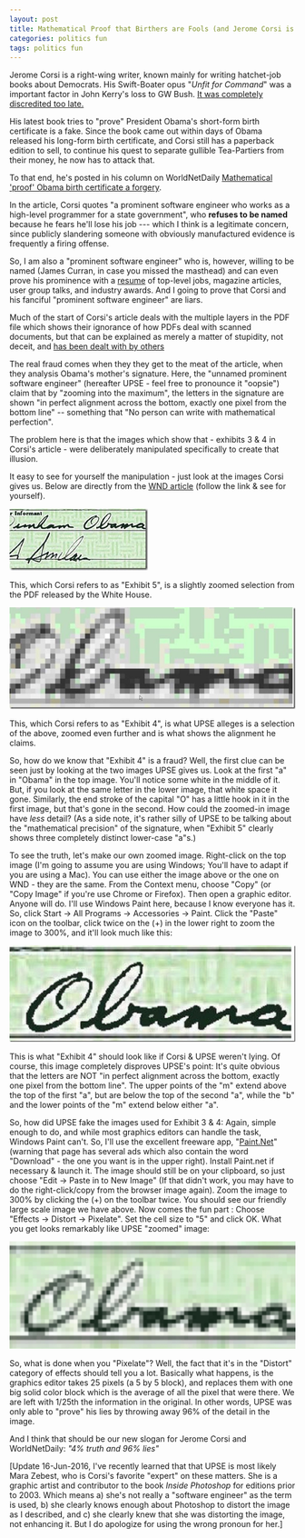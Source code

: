 ```yaml
---
layout: post
title: Mathematical Proof that Birthers are Fools (and Jerome Corsi is a Con-artist)
categories: politics fun
tags: politics fun
---
```


Jerome Corsi is a right-wing writer, known mainly for writing hatchet-job books about Democrats.  His Swift-Boater opus "*Unfit for Command*" was a important factor in John Kerry's loss to GW Bush.  [It was completely discredited too late.](http://en.wikipedia.org/wiki/Unfit_for_Command)
 
His latest book tries to "prove" President Obama's short-form birth certificate is a fake.  Since the book came out within days of Obama released his long-form birth certificate, and Corsi still has a paperback edition to sell, to continue his quest to separate gullible Tea-Partiers from their money, he now has to attack that.
  
To that end, he's posted in his column on WorldNetDaily  [Mathematical 'proof' Obama birth certificate a forgery](http://www.wnd.com/index.php?fa=PAGE.view&pageId=319221).
  
In the article, Corsi quotes "a prominent software engineer who works as a high-level programmer for a state government", who __refuses to be named__  because he fears he'll lose his job --- which I think is a legitimate concern, since publicly slandering someone with obviously manufactured evidence is frequently a firing offense.  
  
So, I am also a "prominent software engineer" who is, however, willing to be named (James Curran, in case you missed the masthead) and can even prove his prominence with a [resume](http://www.noveltheory.com/resume) of top-level jobs, magazine articles, user group talks, and industry awards. And I going to prove that Corsi and his fanciful "prominent software engineer" are liars.

Much of the start of Corsi's article deals with the multiple layers in the PDF file which shows their ignorance of how PDFs deal with scanned documents, but that can be explained as merely a matter of stupidity, not deceit, and [has been dealt with by others](http://www.youtube.com/nyatnagarl#p/a/u/1/ZHZQ_SrEiOc)

The real fraud comes when they they get to the meat of the article, when they analysis Obama's mother's signature.  Here, the "unnamed prominent software engineer" (hereafter UPSE - feel free to pronounce it "oopsie") claim that by "zooming into the maximum", the letters in the signature are shown "in perfect alignment across the bottom, exactly one pixel from the bottom line"  -- something that "No person can write with mathematical perfection".

The problem here is that the images which show that - exhibits 3 & 4 in Corsi's article - were deliberately manipulated specifically to create that illusion.

It easy to see for yourself the manipulation - just look at the images Corsi gives us.  Below are directly from the [WND article](http://www.wnd.com/index.php?fa=PAGE.view&amp;pageId=319221) (follow the link &amp; see for yourself).

[![110706dunhamsignature](/images/110706dunhamsignature_thumb_5AE18CB2.jpg)](/images/110706dunhamsignature_3CE37EBE.jpg)

This, which Corsi refers to as "Exhibit 5", is a slightly zoomed selection from the PDF released by the White House.
  
[ ![110705birthcertificatesignature3_0C6CFA48.jpg](/images/110705birthcertificatesignature3_thumb_32CEDD93.jpg)](/images/110705birthcertificatesignature3_0C6CFA48.jpg)

This, which Corsi refers to as "Exhibit 4", is what UPSE alleges is a selection of the above, zoomed even further and is what shows the alignment he claims.
  
So, how do we know that "Exhibit 4" is a fraud? Well, the first clue can be seen just by looking at the two images UPSE gives us.  Look at the first "a" in "Obama" in the top image.  You'll notice some white in the middle of it.  But, if you look at the same letter in the lower image, that white space it gone.  Similarly, the end stroke of the capital "O" has a little hook in it in the first image, but that's gone in the second. How could the zoomed-in image have *less* detail?  (As a side note, it's rather silly of UPSE to be talking about the "mathematical precision" of the signature, when "Exhibit 5" clearly shows three completely distinct lower-case "a"s.)

To see the truth, let's make our own zoomed image. Right-click on the top image (I'm going to assume you are using Windows; You'll have to adapt if you are using a Mac).  You can use either the image above or the one on WND - they are the same.  From the Context menu, choose "Copy" (or "Copy Image" if you're use Chrome or Firefox).  Then open a graphic editor.  Anyone will do.  I'll use Windows Paint here, because I know everyone has it.  So, click Start -> All Programs -> Accessories -> Paint.   Click the "Paste" icon on the toolbar, click twice on the (+) in the lower right to zoom the image to 300%, and it'll look much like this:
  
[![myImage1](/images/myImage1_thumb_44CAFB53.jpg)](/images/myImage1_78DF9AA6.jpg)
  
This is what "Exhibit 4" should look like if Corsi & UPSE weren't lying. Of course, this image completely disproves UPSE's point:  It's quite obvious that the letters are NOT "in perfect alignment across the bottom, exactly one pixel from the bottom line". The upper points of the "m" extend above the top of the first "a", but are below the top of the second "a", while the "b" and the lower points of the "m" extend below either "a".

So, how did UPSE fake the images used for Exhibit 3 & 4:   Again, simple enough to do, and while most graphics editors can handle the task, Windows Paint can't.  So, I'll use the excellent freeware app, "[Paint.Net](http://getpaint.net)"  (warning that page has several ads which also contain the word "Download" - the one you want is in the upper right).  Install Paint.net if necessary & launch it.  The image should still be on your clipboard, so just choose "Edit -> Paste in to New Image" (If that didn't work, you may have to do the right-click/copy from the browser image again).  Zoom the image to 300% by clicking the (+)  on the toolbar twice. You should see our friendly large scale image we have above.  Now comes the fun part : Choose "Effects -> Distort -> Pixelate".  Set the cell size to "5" and click OK.   What you get looks remarkably like UPSE "zoomed" image:
  
[![myImages2](/images/myImage2_thumb_2899F0CE.gif)](/images/myImage2_01DC005B.gif)

So, what is done when you "Pixelate"?  Well, the fact that it's in the "Distort" category of effects should tell you a lot.  Basically what happens, is the graphics editor takes 25 pixels (a 5 by 5 block), and replaces them with one big solid color block which is the average of all the pixel that were there.  We are left with 1/25th the information in the original.  In other words, UPSE was only able to "prove" his lies by throwing away 96% of the detail in the image.
  
And I think that should be our new slogan for Jerome Corsi and WorldNetDaily: *"4% truth and 96% lies"*
  
[Update 16-Jun-2016, I've recently learned that that UPSE is most likely Mara Zebest, who is Corsi's favorite "expert" on these matters.  She is a graphic artist and contributor to the book *Inside Photoshop* for editions prior to 2003.  Which means a) she's not really a "software engineer" as the term is used, b) she clearly knows enough about Photoshop to distort the image as I described, and c) she clearly knew that she was distorting the image, not enhancing it.  But I do apologize for using the wrong pronoun for her.]  

  